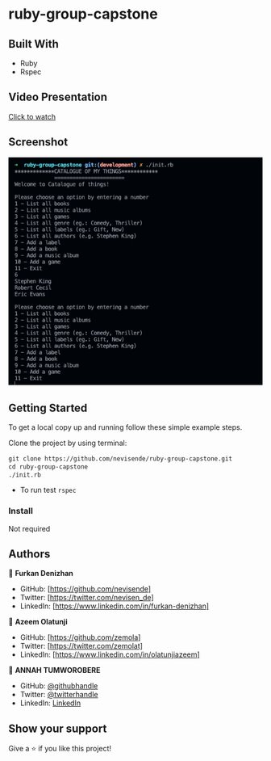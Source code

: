 # ruby-group-capstone

## Built With

- Ruby
- Rspec
## Video Presentation
[Click to watch](https://drive.google.com/file/d/1iVRkaIM0PLuBlcVZb3Zd9sPmZot-Ffx7/view?usp=sharing)

## Screenshot
![](./ss.png)
## Getting Started

To get a local copy up and running follow these simple example steps.

Clone the project by using terminal:

```
git clone https://github.com/nevisende/ruby-group-capstone.git
cd ruby-group-capstone
./init.rb
```
- To run test 
  `rspec`


### Install

Not required

## Authors

👤 **Furkan Denizhan**

- GitHub: [https://github.com/nevisende]
- Twitter: [https://twitter.com/nevisen_de]
- LinkedIn: [https://www.linkedin.com/in/furkan-denizhan]

👤 **Azeem Olatunji**

- GitHub: [https://github.com/zemola]
- Twitter: [https://twitter.com/zemolat]
- LinkedIn: [https://www.linkedin.com/in/olatunjiazeem]

👤 **ANNAH TUMWOROBERE**

- GitHub: [@githubhandle](https://github.com/Tumworobere)
- Twitter: [@twitterhandle](https://twitter.com/Tannah2090)
- LinkedIn: [LinkedIn](https://linkedin.com/in/annah-tumworobere)

## Show your support

Give a ⭐️ if you like this project!